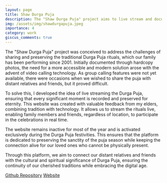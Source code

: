```yaml
---
layout: page
title: Shaw Durga Puja
description: The "Shaw Durga Puja" project aims to live stream and document the Durga Puja rituals, providing a digital connection for distant relatives and friends. Initiated in 2001 and enhanced with modern technology, this platform ensures the rituals are preserved and shared in real-time during the puja season.
img: /assets/img/shawdurgapuja.jpeg
importance: 4
category: work
giscus_comments: true
---
```


The "Shaw Durga Puja" project was conceived to address the challenges of sharing and preserving the traditional Durga Puja rituals, which our family has been performing since 2001. Initially documented through hardcopy photos, the need for a more accessible and modern solution arose with the advent of video calling technology. As group calling features were not yet available, there were occasions when we wished to share the puja with distant relatives and friends, but it proved difficult.


To solve this, I developed the idea of live streaming the Durga Puja, ensuring that every significant moment is recorded and preserved for eternity. This website was created with valuable feedback from my elders, combining tradition with technology. It allows us to stream the rituals live, enabling family members and friends, regardless of location, to participate in the celebrations in real time.


The website remains inactive for most of the year and is activated exclusively during the Durga Puja festivities. This ensures that the platform is dedicated to preserving the sanctity of the puja season while keeping the connection alive for our loved ones who cannot be physically present.


Through this platform, we aim to connect our distant relatives and friends with the cultural and spiritual significance of Durga Puja, ensuring the continuity of our cherished traditions while embracing the digital age.

[Github Repository](https://github.com/Dhruvacube/shawdurgapuja)
[Website](https://shawdurgapuja.dhruvashaw.in)
